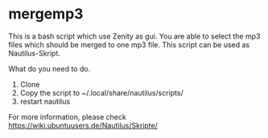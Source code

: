 # mergemp3
This is a bash script which use Zenity as gui. You are able to select the mp3 files which should be merged to one mp3 file.
This script can be used as Nautilus-Skript. 

What do you need to do.

1. Clone
2. Copy the script to ~/.local/share/nautilus/scripts/ 
3. restart nautilus 


For more information, please check https://wiki.ubuntuusers.de/Nautilus/Skripte/
